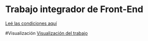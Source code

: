 # Trabajo integrador de Front-End
[Leé las condiciones aquí](https://cac2022c1-fullstackjava-22033.github.io/cac-integrador-front-2022c1/enunciado/enunciado.html)

#Visualización
[Visualización del trabajo](https://maxo5.github.io/cac-integrador-front-2022c1/)